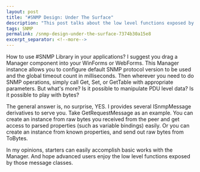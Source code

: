 ```yaml
---
layout: post
title: "#SNMP Design: Under The Surface"
description: "This post talks about the low level functions exposed by those message classes."
tags: SNMP
permalink: /snmp-design-under-the-surface-7374b30a15e8
excerpt_separator: <!--more-->
---
```

How to use #SNMP Library in your applications? I suggest you drag a Manager component into your WinForms or WebForms. This Manager instance allows you to configure default SNMP protocol version to be used and the global timeout count in milliseconds. Then wherever you need to do SNMP operations, simply call Get, Set, or GetTable with appropriate parameters. But what's more? Is it possible to manipulate PDU level data? Is it possible to play with bytes?

The general answer is, no surprise, YES. I provides several ISnmpMessage derivatives to serve you. Take GetRequestMessage as an example. You can create an instance from raw bytes you received from the peer and get access to parsed properties (such as variable bindings) easily. Or you can create an instance from known properties, and send out raw bytes from ToBytes.

In my opinions, starters can easily accomplish basic works with the Manager. And hope advanced users enjoy the low level functions exposed by those message classes.
<!--more-->